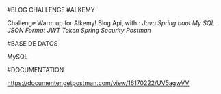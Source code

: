 #BLOG CHALLENGE
#ALKEMY

Challenge Warm up for Alkemy!
Blog Api, with :
*Java*
*Spring boot*
*My SQL*
*JSON Format*
*JWT Token*
*Spring Security*
*Postman*

#BASE DE DATOS

MySQL






#DOCUMENTATION

https://documenter.getpostman.com/view/16170222/UV5agwVV

